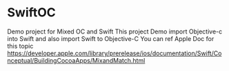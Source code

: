 # SwiftOC
Demo project for Mixed OC and Swift
This project Demo import Objective-c into Swift and also import Swift to Objective-C
You can ref Apple Doc for this topic
https://developer.apple.com/library/prerelease/ios/documentation/Swift/Conceptual/BuildingCocoaApps/MixandMatch.html
